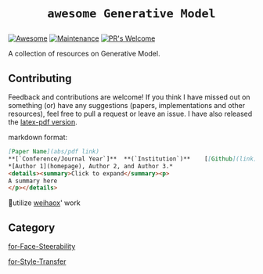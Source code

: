 # <p align=center>`awesome Generative Model` </p>

[![Awesome](https://cdn.rawgit.com/sindresorhus/awesome/d7305f38d29fed78fa85652e3a63e154dd8e8829/media/badge.svg)](https://github.com/sindresorhus/awesome)
[![Maintenance](https://img.shields.io/badge/Maintained%3F-yes-green.svg)](https://GitHub.com/Naereen/StrapDown.js/graphs/commit-activity)
[![PR's Welcome](https://img.shields.io/badge/PRs-welcome-brightgreen.svg?style=flat)](http://makeapullrequest.com) 

A collection of resources on Generative Model.

## Contributing

Feedback and contributions are welcome! If you think I have missed out on something (or) have any suggestions (papers, implementations and other resources), feel free to pull a request or leave an issue. I have also released the [latex-pdf version](). 

markdown format:

``` markdown
[Paper Name](abs/pdf link)  
**[`Conference/Journal Year`]**	 **(`Institution`)**	[[Github](link)]	[[Project](link)]  
*[Author 1](homepage), Author 2, and Author 3.*  
<details><summary>Click to expand</summary><p>
A summary here
</p></details>
```

🙏utilize [weihaox](https://github.com/weihaox)' work



## Category

[for-Face-Steerability](https://github.com/yzy1996/awesome-generative-model/tree/main/for-face-steerability)

[for-Style-Transfer](https://github.com/yzy1996/awesome-generative-model/tree/main/for-style-transfer)

